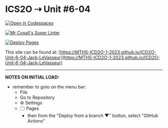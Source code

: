 # ICS2O ⇢ Unit #6-04

[![Open in Codespaces](https://classroom.github.com/assets/launch-codespace-7f7980b617ed060a017424585567c406b6ee15c891e84e1186181d67ecf80aa0.svg)](https://classroom.github.com/open-in-codespaces?assignment_repo_id=15167538)

[![Mr Coxall's Super Linter](https://github.com/MTHS-ICD2O-1-2023/ICD2O-Unit-6-04-Jack-LeVasseur/workflows/Mr%20Coxall's%20Super%20Linter/badge.svg)](https://github.com/MTHS-ICD2O-1-2023/ICD2O-Unit-6-04-Jack-LeVasseur/actions)

[![Deploy Pages](https://github.com/MTHS-ICD2O-1-2023/ICD2O-Unit-6-04-Jack-LeVasseur/workflows/Deploy%20Pages/badge.svg)](https://github.com/MTHS-ICD2O-1-2023/ICD2O-Unit-6-04-Jack-LeVasseur/actions)

This site can be found at: [https://MTHS-ICD2O-1-2023.github.io/ICD2O-Unit-6-04-Jack-LeVasseur](https://MTHS-ICD2O-1-2023.github.io/ICD2O-Unit-6-04-Jack-LeVasseur)

---

**NOTES ON INITIAL LOAD:**
- remember to goto on the menu bar:
  - File
  - Go to Repository
  - ⚙ Settings
  - 🗔 Pages
    - then from the "Deploy from a branch ▼" button, select "GitHub Actions"
